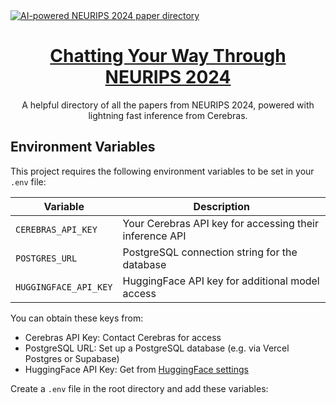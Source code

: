 <a href="https://chat.vercel.ai/">
  <img alt="AI-powered NEURIPS 2024 paper directory" src="app/(chat)/opengraph-image.png">
  <h1 align="center">Chatting Your Way Through NEURIPS 2024</h1>
</a>

<p align="center">
  A helpful directory of all the papers from NEURIPS 2024, powered with lightning fast inference from Cerebras.
</p>

## Environment Variables

This project requires the following environment variables to be set in your `.env` file:

| Variable | Description |
|----------|-------------|
| `CEREBRAS_API_KEY` | Your Cerebras API key for accessing their inference API |
| `POSTGRES_URL` | PostgreSQL connection string for the database |
| `HUGGINGFACE_API_KEY` | HuggingFace API key for additional model access |

You can obtain these keys from:
- Cerebras API Key: Contact Cerebras for access
- PostgreSQL URL: Set up a PostgreSQL database (e.g. via Vercel Postgres or Supabase)
- HuggingFace API Key: Get from [HuggingFace settings](https://huggingface.co/settings/tokens)

Create a `.env` file in the root directory and add these variables:
